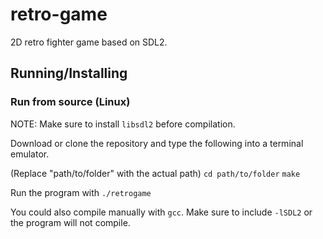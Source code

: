 # retro-game

2D retro fighter game based on SDL2.

## Running/Installing

### Run from source (Linux)

NOTE: Make sure to install `libsdl2` before compilation.

Download or clone the repository and type the following into a terminal emulator.

(Replace "path/to/folder" with the actual path)
`cd path/to/folder`
`make`

Run the program with `./retrogame`

You could also compile manually with `gcc`. Make sure to include `-lSDL2` or the program will not compile.